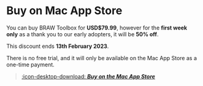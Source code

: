 # Buy on Mac App Store

You can buy BRAW Toolbox for **USD$79.99**, however for the **first week only** as a thank you to our early adopters, it will be **50% off**.

This discount ends **13th February 2023**.

There is no free trial, and it will only be available on the Mac App Store as a one-time payment.

> [:icon-desktop-download: **_Buy on the Mac App Store_**](https://apps.apple.com/au/app/braw-toolbox/id6444061549?mt=12)